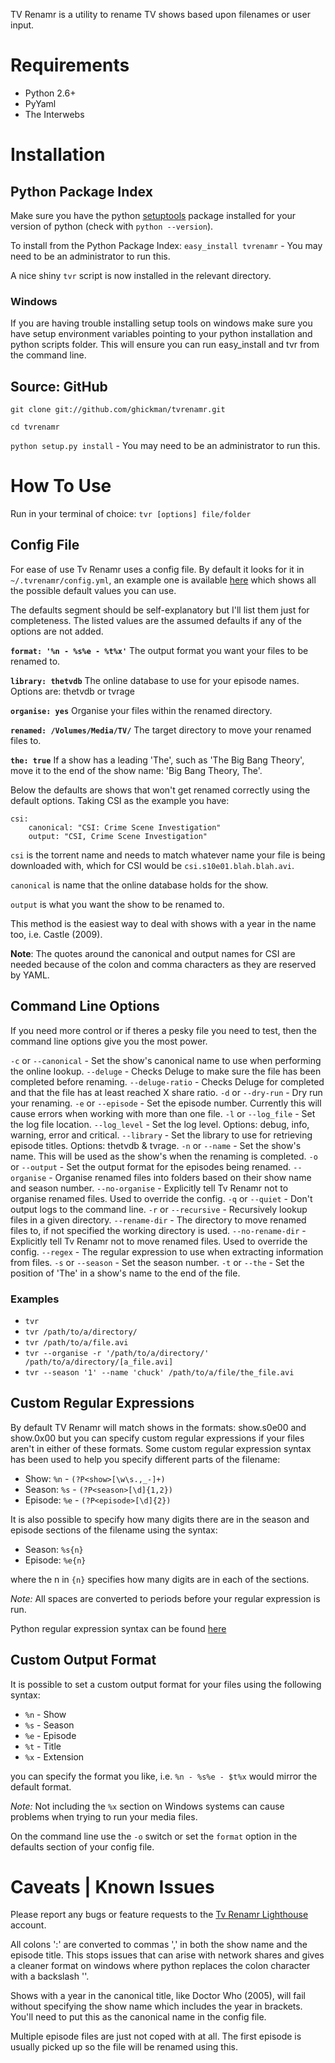 TV Renamr is a utility to rename TV shows based upon filenames or user input.


# Requirements

* Python 2.6+
* PyYaml
* The Interwebs


# Installation

## Python Package Index

Make sure you have the python [setuptools](http://pypi.python.org/pypi/setuptools) package installed for your version of python (check with `python --version`).

To install from the Python Package Index: `easy_install tvrenamr` - You may need to be an administrator to run this.

A nice shiny `tvr` script is now installed in the relevant directory.

### Windows

If you are having trouble installing setup tools on windows make sure you have setup environment variables pointing to your python installation and python scripts folder. This will ensure you can run easy_install and tvr from the command line.


## Source: GitHub

`git clone git://github.com/ghickman/tvrenamr.git`

`cd tvrenamr`

`python setup.py install` - You may need to be an administrator to run this.


# How To Use

Run in your terminal of choice: `tvr [options] file/folder`

## Config File

For ease of use Tv Renamr uses a config file. By default it looks for it in `~/.tvrenamr/config.yml`, an example one is available [here](http://gist.github.com/586062) which shows all the possible default values you can use.

The defaults segment should be self-explanatory but I'll list them just for completeness. The listed values are the assumed defaults if any of the options are not added.

__`format: '%n - %s%e - %t%x'`__
The output format you want your files to be renamed to.

__`library: thetvdb`__
The online database to use for your episode names. Options are: thetvdb or tvrage

__`organise: yes`__
Organise your files within the renamed directory.

__`renamed: /Volumes/Media/TV/`__
The target directory to move your renamed files to.

__`the: true`__
If a show has a leading 'The', such as 'The Big Bang Theory', move it to the end of the show name: 'Big Bang Theory, The'.

Below the defaults are shows that won't get renamed correctly using the default options. Taking CSI as the example you have:

    csi:
        canonical: "CSI: Crime Scene Investigation"
        output: "CSI, Crime Scene Investigation"

`csi` is the torrent name and needs to match whatever name your file is being downloaded with, which for CSI would be `csi.s10e01.blah.blah.avi`.

`canonical` is name that the online database holds for the show.

`output` is what you want the show to be renamed to.

This method is the easiest way to deal with shows with a year in the name too, i.e. Castle (2009).

__Note__: The quotes around the canonical and output names for CSI are needed because of the colon and comma characters as they are reserved by YAML.

## Command Line Options

If you need more control or if theres a pesky file you need to test, then the command line options give you the most power.

`-c` or `--canonical` - Set the show's canonical name to use when performing the online lookup.
`--deluge` - Checks Deluge to make sure the file has been completed before renaming.
`--deluge-ratio` - Checks Deluge for completed and that the file has at least reached X share ratio.
`-d` or `--dry-run` - Dry run your renaming.
`-e` or `--episode` - Set the episode number. Currently this will cause errors when working with more than one file.
`-l` or `--log_file` - Set the log file location.
`--log_level` - Set the log level. Options: debug, info, warning, error and critical.
`--library` - Set the library to use for retrieving episode titles. Options: thetvdb & tvrage.
`-n` or `--name` - Set the show's name. This will be used as the show's when the renaming is completed.
`-o` or `--output` - Set the output format for the episodes being renamed.
`--organise` - Organise renamed files into folders based on their show name and season number.
`--no-organise` - Explicitly tell Tv Renamr not to organise renamed files. Used to override the config.
`-q` or `--quiet` - Don't output logs to the command line.
`-r` or `--recursive` - Recursively lookup files in a given directory.
`--rename-dir` - The directory to move renamed files to, if not specified the working directory is used.
`--no-rename-dir` - Explicitly tell Tv Renamr not to move renamed files. Used to override the config.
`--regex` - The regular expression to use when extracting information from files.
`-s` or `--season` - Set the season number.
`-t` or `--the` - Set the position of 'The' in a show's name to the end of the file.

### Examples

* `tvr`
* `tvr /path/to/a/directory/`
* `tvr /path/to/a/file.avi`
* `tvr --organise -r '/path/to/a/directory/' /path/to/a/directory/[a_file.avi]`
* `tvr --season '1' --name 'chuck' /path/to/a/file/the_file.avi`


## Custom Regular Expressions

By default TV Renamr will match shows in the formats: show.s0e00 and show.0x00 but you can specify custom regular expressions if your files aren't in
either of these formats. Some custom regular expression syntax has been used to help you specify different parts of the filename:

* Show: `%n` - `(?P<show>[\w\s.,_-]+)`
* Season: `%s` - `(?P<season>[\d]{1,2})`
* Episode: `%e` - `(?P<episode>[\d]{2})`

It is also possible to specify how many digits there are in the season and episode sections of the filename using the syntax:

* Season: `%s{n}`
* Episode: `%e{n}`

where the n in `{n}` specifies how many digits are in each of the sections.

*Note:* All spaces are converted to periods before your regular expression is run.

Python regular expression syntax can be found [here](http://www.python.org/doc/2.6.1/library/re.html#regular-expression-syntax)


## Custom Output Format

It is possible to set a custom output format for your files using the following syntax:

* `%n` - Show
* `%s` - Season
* `%e` - Episode
* `%t` - Title
* `%x` - Extension

you can specify the format you like, i.e. `%n - %s%e - $t%x` would mirror the default format.

*Note:* Not including the `%x` section on Windows systems can cause problems when trying to run your media files.

On the command line use the `-o` switch or set the `format` option in the defaults section of your config file.


# Caveats | Known Issues

Please report any bugs or feature requests to the [Tv Renamr Lighthouse](http://tvrenamr.lighthouseapp.com/projects/53048-tvrenamr-core/overview) account.

All colons ':' are converted to commas ',' in both the show name and the episode title. This stops issues that can arise with network shares and gives a cleaner format on windows where python replaces the colon character with a backslash '\'.

Shows with a year in the canonical title, like Doctor Who (2005), will fail without specifying the show name which includes the year in brackets. You'll need to put this as the canonical name in the config file.

Multiple episode files are just not coped with at all. The first episode is usually picked up so the file will be renamed using this.
